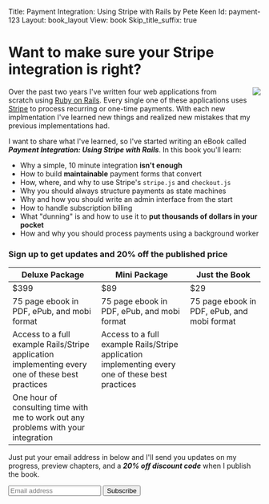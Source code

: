 Title: Payment Integration: Using Stripe with Rails by Pete Keen
Id: payment-123
Layout: book_layout
View: book
Skip_title_suffix: true

[Stripe]: https://www.stripe.com
[ror]: http://rubyonrails.org

# Want to make sure your Stripe integration is right?

<p>
<img style="float: right; margin-left: 20px;" src="http://files.bugsplatcdn.com/files/e1aa9b6c8960a1012ce2/stripe_rails.png">
Over the past two years I've written four web applications from scratch using <a href="http://rubyonrails.org">Ruby on Rails</a>. Every single one of these applications uses <a href="https://www.stripe.com">Stripe</a> to process recurring or one-time payments. With each new implmentation I've learned new things and realized new mistakes that my previous implementations had.
</p>

I want to share what I've learned, so I've started writing an eBook called <strong><em>Payment Integration: Using Stripe with Rails</em></strong>. In this book you'll learn:

* Why a simple, 10 minute integration **isn't enough**
* How to build **maintainable** payment forms that convert
* How, where, and why to use Stripe's `stripe.js` and `checkout.js`
* Why you should always structure payments as state machines
* Why and how you should write an admin interface from the start
* How to handle subscription billing
* What "dunning" is and how to use it to **put thousands of dollars in
  your pocket**
* How and why you should process payments using a background worker

### Sign up to get updates and 20% off the published price

<table class="table table-striped">
  <thead>
    <tr>
      <th style="width: 233px">Deluxe Package</th>
      <th style="width: 233px">Mini Package</th>
      <th style="width: 233px">Just the Book</th>
    </tr>
  </thead>
  <tbody>
    <tr>
      <td><span class="price">$399</span></li>
      <td><span class="price">$89</span></li>
      <td><span class="price">$29</span></li>
    </tr>
    <tr>
      <td>75 page ebook in PDF, ePub, and mobi format</td>
      <td>75 page ebook in PDF, ePub, and mobi format</td>
      <td>75 page ebook in PDF, ePub, and mobi format</td>
    </tr>
    <tr>
      <td>Access to a full example Rails/Stripe application implementing every one of these best practices</td>
      <td>Access to a full example Rails/Stripe application implementing every one of these best practices</td>
      <td></td>
    </tr>
    <tr>
      <td>One hour of consulting time with me to work out any problems with your integration</td>
      <td></td>
      <td></td>
    </tr>
  </tbody>
</table>

<div class="well">
<p>Just put your email address in below and I'll send you updates on my progress, preview chapters, and a <em><strong>20% off discount code</strong></em> when I publish the book.</p>

<form action="http://bugsplat.us6.list-manage.com/subscribe/post?u=4d4742d4ee66f8c62af747acb&amp;id=1920a1a25a" method="post" class="form form-inline" target="_blank">
    <div class="input-append">
	<input type="email" value="" name="EMAIL" id="mce-EMAIL" placeholder="Email address">
	<input type="submit" value="Subscribe" name="subscribe" id="mc-embedded-subscribe" class="btn btn-primary">
    </div>
</form>
</div>